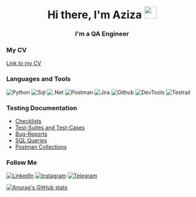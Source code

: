<h1 align="center">Hi there, I'm Aziza
<img src="https://github.com/blackcater/blackcater/raw/main/images/Hi.gif" height="32"/></h1>
<h3 align="center">I'm a QA Engineer</h3>





### My CV
[Link to my CV](https://docs.google.com/document/d/1BSHWwWAINrF9BXXgALzn2ZiSJBXXZFxTNAK-jm_4-T8/edit?usp=sharing)

### Languages and Tools
![Python](https://img.shields.io/badge/-Python-000000?style=for-the-badge&logo=python&logoColor=3776A9)
![Sql](https://img.shields.io/badge/-Sql-000000?style=for-the-badge&logo=mysql&logoColor=EB6F01)
![.Net](https://img.shields.io/badge/-Framework-000000?style=for-the-badge&logo=.net&logoColor=512AD5)
![Postman](https://img.shields.io/badge/-Postman-000000?style=for-the-badge&logo=Postman&logoColor=FF6C37)
![Jira](https://img.shields.io/badge/-Jira-000000?style=for-the-badge&logo=Jira&logoColor=2680FD)
![Github](https://img.shields.io/badge/-Github-000000?style=for-the-badge&logo=Github&logoColor=FFFFFF)
![DevTools](https://img.shields.io/badge/DevTools-090909?style=for-the-badge&logo=googlechrome&logoColor=2674f2)
![Testrail](https://img.shields.io/badge/-Testrail-000000?style=for-the-badge&logo=Testrail&logoColor=FFFFFF)

### Testing Documentation 
- [Checklists](https://github.com/Azazaello/checklist.git)
- [Test-Suites and Test-Cases](https://github.com/Azazaello/test-cases.git)
- [Bug-Reports](https://github.com/Azazaello/bug-reports.git)
- [SQL Queries](https://github.com/Azazaello/SQL.git)
- [Postman Collections](https://github.com/Azazaello/postman.git)


### Follow Me
[![LinkedIn](https://img.shields.io/badge/-LinkedIn-000000?style=for-the-badge&logo=LinkedIn&logoColor=3776A9)](https://www.linkedin.com/in/aziza-usrv/)
[![Instagram](https://img.shields.io/badge/-Instagram-000000?style=for-the-badge&logo=Instagram&logoColor=CE2F75)](https://instagram.com/_azvzel_?igshid=YmMyMTA2M2Y=)
[![Telegram](https://img.shields.io/badge/-Telegram-000000?style=for-the-badge&logo=Telegram&logoColor=3776A9)](https://t.me/vasha_aziza)




[![Anurag's GitHub stats](https://github-readme-stats.vercel.app/api?username=Azazaello&show_icons=true&theme=tokyonight)](https://github.com/anuraghazra/github-readme-stats)
